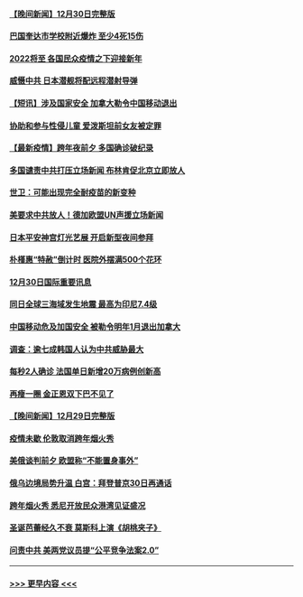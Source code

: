 #### [【晚间新闻】12月30日完整版](../pages/prog202/a103307967.md?t=12311501) 
#### [巴国奎达市学校附近爆炸 至少4死15伤](../pages/prog202/a103307970.md?t=12311501) 
#### [2022将至 各国民众疫情之下迎接新年](../pages/prog202/a103307787.md?t=12311501) 
#### [威慑中共 日本潜舰将配远程潜射导弹](../pages/prog202/a103307756.md?t=12311501) 
#### [【短讯】涉及国家安全 加拿大勒令中国移动退出](../pages/prog202/a103307497.md?t=12311501) 
#### [协助和参与性侵儿童 爱泼斯坦前女友被定罪](../pages/prog202/a103307555.md?t=12311501) 
#### [【最新疫情】跨年夜前夕 多国确诊破纪录](../pages/prog202/a103307514.md?t=12311501) 
#### [多国谴责中共打压立场新闻 布林肯促北京立即放人](../pages/prog202/a103307473.md?t=12311501) 
#### [世卫：可能出现完全耐疫苗的新变种](../pages/prog202/a103306914.md?t=12311501) 
#### [美要求中共放人！德加欧盟UN声援立场新闻](../pages/prog202/a103306865.md?t=12311501) 
#### [日本平安神宫灯光艺展 开启新型夜间参拜](../pages/prog202/a103306858.md?t=12311501) 
#### [朴槿惠“特赦”倒计时 医院外摆满500个花环](../pages/prog202/a103306880.md?t=12311501) 
#### [12月30日国际重要讯息](../pages/prog202/a103306852.md?t=12311501) 
#### [同日全球三海域发生地震 最高为印尼7.4级](../pages/prog202/a103306790.md?t=12311501) 
#### [中国移动危及加国安全 被勒令明年1月退出加拿大](../pages/prog202/a103306816.md?t=12311501) 
#### [调查：逾七成韩国人认为中共威胁最大](../pages/prog202/a103306785.md?t=12311501) 
#### [每秒2人确诊 法国单日新增20万病例创新高](../pages/prog202/a103306694.md?t=12311501) 
#### [再瘦一圈 金正恩双下巴不见了](../pages/prog202/a103306683.md?t=12311501) 
#### [【晚间新闻】12月29日完整版](../pages/prog202/a103306559.md?t=12311501) 
#### [疫情未歇 伦敦取消跨年烟火秀](../pages/prog202/a103306668.md?t=12311501) 
#### [美俄谈判前夕 欧盟称“不能置身事外”](../pages/prog202/a103306644.md?t=12311501) 
#### [俄乌边境局势升温 白宫：拜登普京30日再通话](../pages/prog202/a103306391.md?t=12311501) 
#### [跨年烟火秀 悉尼开放民众港湾见证盛况](../pages/prog202/a103306534.md?t=12311501) 
#### [圣诞芭蕾经久不衰 莫斯科上演《胡桃夹子》](../pages/prog202/a103306352.md?t=12311501) 
#### [问责中共 美两党议员提“公平竞争法案2.0”](../pages/prog202/a103306376.md?t=12311501) 

----
#### [ >>> 更早内容 <<< ](../indexes/prog202-earlier.md)
